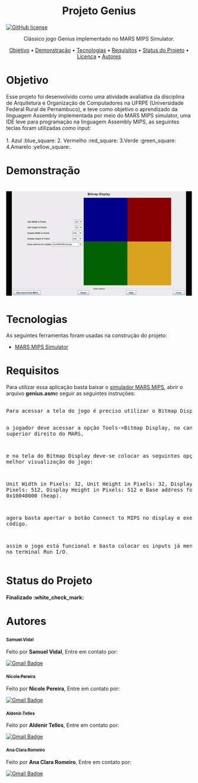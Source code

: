 <h1 align="center">Projeto Genius</h1>

[![GitHub license](https://img.shields.io/github/license/Samuelvidal99/book-finder-app?style=for-the-badge)](https://github.com/Samuelvidal99/projeto-genius/blob/main/LICENSE)

<p align="center">Clássico jogo Genius implementado no MARS MIPS Simulator.</p>

<p align="center">
 <a href="#objetivo">Objetivo</a> •
 <a href="#demonstração">Demonstração</a> • 
 <a href="#tecnologias">Tecnologias</a> • 
 <a href="#requisitos">Requisitos</a> • 
 <a href="#status-do-projeto">Status do Projeto</a> • 
 <a href="https://github.com/Samuelvidal99/book-finder-app/blob/master/LICENSE">Licença</a> • 
 <a href="#autores">Autores</a>
</p>

<h1>Objetivo</h1>
<p1>Esse projeto foi desenvolvido como uma atividade avaliativa da disciplina de Arquitetura e Organização de Computadores na UFRPE (Universidade Federal Rural de Pernambuco), e teve como objetivo o aprendizado da linguagem Assembly implementada por meio do MARS MIPS simulator, uma IDE leve para programação na linguagem Assembly MIPS, as seguintes teclas foram utilizadas como input:<br><br> 1. Azul	:blue_square: 2. Vermelho :red_square: 3.Verde :green_square: 4.Amarelo :yellow_square:.</p1>

<h1>Demonstração</h1>

<h1 align='center'><img src='./assets/demo.gif'></img></h1>

<h1>Tecnologias</h1>

As seguintes ferramentas foram usadas na construção do projeto:

- [MARS MIPS Simulator](http://courses.missouristate.edu/kenvollmar/mars/index.htm)

<h1>Requisitos</h1>
<p1>Para utilizar essa aplicação basta baixar o <a href=http://courses.missouristate.edu/kenvollmar/mars/download.htm>simulador MARS MIPS</a>, abrir o arquivo <b>genius.asm</b>e seguir as seguintes instruções:<br><br><pre>Para acessar a tela do jogo é preciso utilizar o Bitmap Display do MARS MIPS:

o jogador deve acessar a opção Tools->Bitmap Display, no canto superior direito do MARS, 

e na tela do Bitmap Display deve-se colocar as seguintes opções para melhor visualização do jogo:

Unit Width in Pixels: 32, Unit Height in Pixels: 32, Display Width in Pixels: 512,
Display Height in Pixels: 512 e Base address for display: 0x10040000 (heap).

agora basta apertar o botão Connect to MIPS no display e executar o código.

assim o jogo está funcional e basta colocar os inputs já mencionados no terminal Run I/O.</pre></p1> 

<h1>Status do Projeto</h1>
<h4>Finalizado :white_check_mark:</h4>

<h1>Autores</h1>
<a href="https://github.com/Samuelvidal99"><sub><b>Samuel Vidal</b></sub></a><br><br>
Feito por <b>Samuel Vidal</b>, Entre em contato por: 

[![Gmail Badge](https://img.shields.io/badge/-samuelvsantos2018@gmail.com-c14438?style=flat-square&logo=Gmail&logoColor=white&link=mailto:samuelvsantos2018@gmail.com)](mailto:samuelvsantos2018@gmail.com)

<a href="https://github.com/nicole-pereira"><sub><b>Nicole Pereira</b></sub></a><br><br>
Feito por <b>Nicole Pereira</b>, Entre em contato por: 

[![Gmail Badge](https://img.shields.io/badge/-samuelvsantos2018@gmail.com-c14438?style=flat-square&logo=Gmail&logoColor=white&link=mailto:samuelvsantos2018@gmail.com)](mailto:samuelvsantos2018@gmail.com)

<a href="https://github.com/aldenirtelles"><sub><b>Aldenir Telles</b></sub></a><br><br>
Feito por <b>Aldenir Telles</b>, Entre em contato por: 

[![Gmail Badge](https://img.shields.io/badge/-samuelvsantos2018@gmail.com-c14438?style=flat-square&logo=Gmail&logoColor=white&link=mailto:samuelvsantos2018@gmail.com)](mailto:samuelvsantos2018@gmail.com)

<a href="https://github.com/clararomeiro"><sub><b>Ana Clara Romeiro</b></sub></a><br><br>
Feito por <b>Ana Clara Romeiro</b>, Entre em contato por: 

[![Gmail Badge](https://img.shields.io/badge/-samuelvsantos2018@gmail.com-c14438?style=flat-square&logo=Gmail&logoColor=white&link=mailto:samuelvsantos2018@gmail.com)](mailto:samuelvsantos2018@gmail.com)

